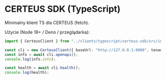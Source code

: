 # CERTEUS SDK (TypeScript)

Minimalny klient TS dla CERTEUS (fetch).

Użycie (Node 18+ / Deno / przeglądarka):

```ts
import { CerteusClient } from "../clients/typescript/certeus-sdk/src/index.js";

const cli = new CerteusClient({ baseUrl: "http://127.0.0.1:8000", tenantId: "demo" });
const info = await cli.openapi();
console.log(info.info);

const health = await cli.health();
console.log(health);
```


